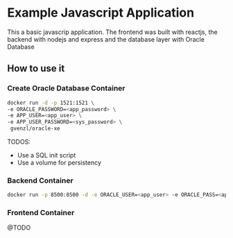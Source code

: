 # Example Javascript Application
This a basic javascrip application. The frontend was built with reactjs, the backend with nodejs and express and the database layer with Oracle Database

## How to use it
### Create Oracle Database Container

``` bash
docker run -d -p 1521:1521 \
-e ORACLE_PASSWORD=<app_password> \
-e APP_USER=<app_user> \
-e APP_USER_PASSWORD=<sys_password> \
 gvenzl/oracle-xe
```

TODOS:
- Use a SQL init script
- Use a volume for persistency

### Backend Container

``` bash
docker run -p 8500:8500 -d -e ORACLE_USER=<app_user> -e ORACLE_PASS=<app_password> -e ORACLE_CONNSTR=<your_ip>:1521/xepdb1 backend:0.1.0
```

### Frontend Container

@TODO